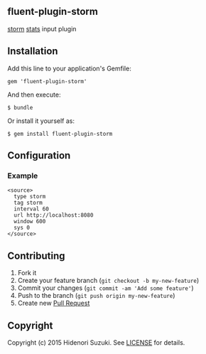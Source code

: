 ## fluent-plugin-storm

[storm](https://storm.apache.org/) [stats](https://github.com/apache/storm/blob/master/STORM-UI-REST-API.md#apiv1topologyid-get) input plugin

## Installation

Add this line to your application's Gemfile:

    gem 'fluent-plugin-storm'

And then execute:

    $ bundle

Or install it yourself as:

    $ gem install fluent-plugin-storm

## Configuration

### Example

    <source>
      type storm
      tag storm
      interval 60
      url http://localhost:8080
      window 600
      sys 0
    </source>

## Contributing

1. Fork it
2. Create your feature branch (`git checkout -b my-new-feature`)
3. Commit your changes (`git commit -am 'Add some feature'`)
4. Push to the branch (`git push origin my-new-feature`)
5. Create new [Pull Request](../../pull/new/master)

## Copyright

Copyright (c) 2015 Hidenori Suzuki. See [LICENSE](LICENSE) for details.

